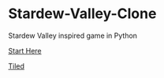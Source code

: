 # Stardew-Valley-Clone
Stardew Valley inspired game in Python


[Start Here](https://youtu.be/T4IX36sP_0c?t=12117)

[Tiled](https://thorbjorn.itch.io/tiled)
